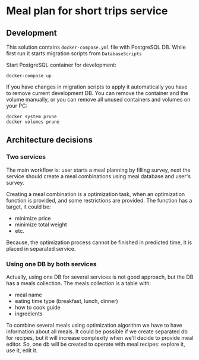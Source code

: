 # Meal plan for short trips service

## Development

This solution contains `docker-compose.yml` file with PostgreSQL DB. While first run it starts migration scripts
from `DatabaseScripts`

Start PostgreSQL container for development:

```shell
docker-compose up
```

If you have changes in migration scripts to apply it automatically you have to remove current development DB.
You can remove the container and the volume manually, or you can remove all unused containers and volumes on your PC:

```shell
docker system prune
docker volumes prune
```

## Architecture decisions

### Two services

The main workflow is: user starts a meal planning by filling survey, next the service should 
create a meal combinations using meal database and user's survey.

Creating a meal combination is a optimization task, when an optimization function is provided,
and some restrictions are provided. The function has a target, it could be:
* minimize price
* minimize total weight
* etc.

Because, the optimization process cannot be finished in predicted time, it is placed in
separated service.

### Using one DB by both services

Actually, using one DB for several services is not good approach, but the DB has a meals collection.
The meals collection is a table with:
* meal name
* eating time type (breakfast, lunch, dinner)
* how to cook guide
* ingredients

To combine several meals using optimization algorithm we have to have information about all meals.
It could be possible if we create separated db for recipes, but it will increase complexity when
we'll decide to provide meal editor.
So, one db will be created to operate with meal recipes: explore it, use it, edit it. 

